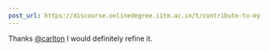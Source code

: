 ```yaml
---
post_url: https://discourse.onlinedegree.iitm.ac.in/t/contribute-to-my-open-source-llm-classroom-assignment-evaluator/161214/3
---
```

Thanks [@carlton](/u/carlton)  I would definitely refine it.